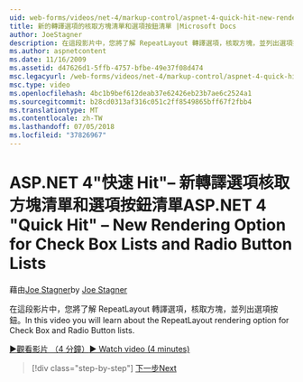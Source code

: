 ```yaml
---
uid: web-forms/videos/net-4/markup-control/aspnet-4-quick-hit-new-rendering-option-for-check-box-lists-and-radio-button-lists
title: 新的轉譯選項的核取方塊清單和選項按鈕清單 |Microsoft Docs
author: JoeStagner
description: 在這段影片中，您將了解 RepeatLayout 轉譯選項，核取方塊，並列出選項按鈕。
ms.author: aspnetcontent
ms.date: 11/16/2009
ms.assetid: d47626d1-5ffb-4757-bfbe-49e37f08d474
msc.legacyurl: /web-forms/videos/net-4/markup-control/aspnet-4-quick-hit-new-rendering-option-for-check-box-lists-and-radio-button-lists
msc.type: video
ms.openlocfilehash: 4bc1b9bef612deab37e62426eb23b7ae6c2524a1
ms.sourcegitcommit: b28cd0313af316c051c2ff8549865bff67f2fbb4
ms.translationtype: MT
ms.contentlocale: zh-TW
ms.lasthandoff: 07/05/2018
ms.locfileid: "37826967"
---
```

<a name="aspnet-4-quick-hit--new-rendering-option-for-check-box-lists-and-radio-button-lists"></a><span data-ttu-id="467ec-103">ASP.NET 4"快速 Hit"– 新轉譯選項核取方塊清單和選項按鈕清單</span><span class="sxs-lookup"><span data-stu-id="467ec-103">ASP.NET 4 "Quick Hit" – New Rendering Option for Check Box Lists and Radio Button Lists</span></span>
====================
<span data-ttu-id="467ec-104">藉由[Joe Stagner](https://github.com/JoeStagner)</span><span class="sxs-lookup"><span data-stu-id="467ec-104">by [Joe Stagner](https://github.com/JoeStagner)</span></span>

<span data-ttu-id="467ec-105">在這段影片中，您將了解 RepeatLayout 轉譯選項，核取方塊，並列出選項按鈕。</span><span class="sxs-lookup"><span data-stu-id="467ec-105">In this video you will learn about the RepeatLayout rendering option for Check Box and Radio Button lists.</span></span> 

[<span data-ttu-id="467ec-106">&#9654;觀看影片 （4 分鐘）</span><span class="sxs-lookup"><span data-stu-id="467ec-106">&#9654; Watch video (4 minutes)</span></span>](https://channel9.msdn.com/Blogs/ASP-NET-Site-Videos/aspnet-4-quick-hit-new-rendering-option-for-check-box-lists-and-radio-button-lists)

> [!div class="step-by-step"]
> [<span data-ttu-id="467ec-107">下一步</span><span class="sxs-lookup"><span data-stu-id="467ec-107">Next</span></span>](aspnet-4-quick-hit-table-free-templated-controls.md)
